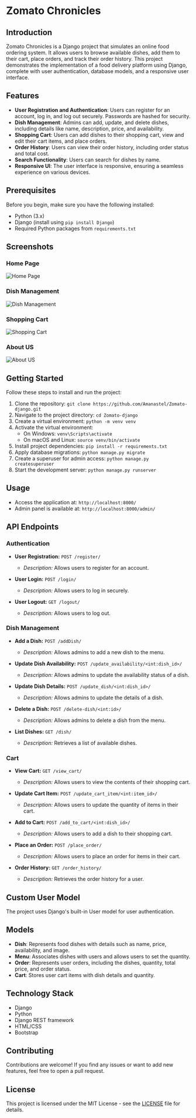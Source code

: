 # Zomato Chronicles

## Introduction
Zomato Chronicles is a Django project that simulates an online food ordering system. It allows users to browse available dishes, add them to their cart, place orders, and track their order history. This project demonstrates the implementation of a food delivery platform using Django, complete with user authentication, database models, and a responsive user interface.

## Features
- **User Registration and Authentication**: Users can register for an account, log in, and log out securely. Passwords are hashed for security.
- **Dish Management**: Admins can add, update, and delete dishes, including details like name, description, price, and availability.
- **Shopping Cart**: Users can add dishes to their shopping cart, view and edit their cart items, and place orders.
- **Order History**: Users can view their order history, including order status and total cost.
- **Search Functionality**: Users can search for dishes by name.
- **Responsive UI**: The user interface is responsive, ensuring a seamless experience on various devices.

## Prerequisites
Before you begin, make sure you have the following installed:
- Python (3.x)
- Django (install using `pip install Django`)
- Required Python packages from `requirements.txt`

## Screenshots


### Home Page
![Home Page](https://github.com/Amanastel/Zomato-django/blob/main/assest/img/Screenshot%202023-09-16%20at%2012.01.16%20PM.png?raw=true)

### Dish Management
![Dish Management](https://github.com/Amanastel/Zomato-django/blob/main/assest/img/Screenshot%202023-09-16%20at%2012.09.03%20PM.png?raw=true)

### Shopping Cart
![Shopping Cart](https://github.com/Amanastel/Zomato-django/blob/main/assest/img/Screenshot%202023-09-16%20at%2012.01.58%20PM.png?raw=true)

### About US
![About US](https://github.com/Amanastel/Zomato-django/blob/main/assest/img/Screenshot%202023-09-16%20at%2012.01.32%20PM.png?raw=true)

## Getting Started
Follow these steps to install and run the project:

1. Clone the repository: `git clone https://github.com/Amanastel/Zomato-django.git`
2. Navigate to the project directory: `cd Zomato-django`
3. Create a virtual environment: `python -m venv venv`
4. Activate the virtual environment:
   - On Windows: `venv\Scripts\activate`
   - On macOS and Linux: `source venv/bin/activate`
5. Install project dependencies: `pip install -r requirements.txt`
6. Apply database migrations: `python manage.py migrate`
7. Create a superuser for admin access: `python manage.py createsuperuser`
8. Start the development server: `python manage.py runserver`

## Usage
- Access the application at: `http://localhost:8000/`
- Admin panel is available at: `http://localhost:8000/admin/`

## API Endpoints
### Authentication
- **User Registration:** `POST /register/`
  - *Description:* Allows users to register for an account.

- **User Login:** `POST /login/`
  - *Description:* Allows users to log in securely.

- **User Logout:** `GET /logout/`
  - *Description:* Allows users to log out.

### Dish Management
- **Add a Dish:** `POST /addDish/`
  - *Description:* Allows admins to add a new dish to the menu.

- **Update Dish Availability:** `POST /update_availability/<int:dish_id>/`
  - *Description:* Allows admins to update the availability status of a dish.

- **Update Dish Details:** `POST /update_dish/<int:dish_id>/`
  - *Description:* Allows admins to update the details of a dish.

- **Delete a Dish:** `POST /delete-dish/<int:id>/`
  - *Description:* Allows admins to delete a dish from the menu.

- **List Dishes:** `GET /dish/`
  - *Description:* Retrieves a list of available dishes.

### Cart
- **View Cart:** `GET /view_cart/`
  - *Description:* Allows users to view the contents of their shopping cart.

- **Update Cart Item:** `POST /update_cart_item/<int:item_id>/`
  - *Description:* Allows users to update the quantity of items in their cart.

- **Add to Cart:** `POST /add_to_cart/<int:dish_id>/`
  - *Description:* Allows users to add a dish to their shopping cart.

- **Place an Order:** `POST /place_order/`
  - *Description:* Allows users to place an order for items in their cart.

- **Order History:** `GET /order_history/`
  - *Description:* Retrieves the order history for a user.

## Custom User Model
The project uses Django's built-in User model for user authentication.

## Models
- **Dish**: Represents food dishes with details such as name, price, availability, and image.
- **Menu**: Associates dishes with users and allows users to set the quantity.
- **Order**: Represents user orders, including the dishes, quantity, total price, and order status.
- **Cart**: Stores user cart items with dish details and quantity.

## Technology Stack
- Django
- Python
- Django REST framework
- HTML/CSS
- Bootstrap

## Contributing
Contributions are welcome! If you find any issues or want to add new features, feel free to open a pull request.

## License
This project is licensed under the MIT License - see the [LICENSE](LICENSE) file for details.
